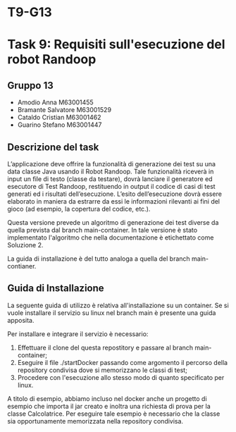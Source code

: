 # T9-G13
# Task 9: Requisiti sull'esecuzione del robot Randoop

## Gruppo 13
- Amodio Anna M63001455
- Bramante Salvatore M63001529
- Cataldo Cristian M63001462
- Guarino Stefano M63001447

## Descrizione del task

L’applicazione deve offrire la funzionalità di generazione dei test su una data classe Java usando il Robot Randoop. Tale funzionalità riceverà in input un file di testo (classe da testare), dovrà lanciare il generatore ed esecutore di Test Randoop, restituendo in output il codice di casi di test generati ed i risultati dell’esecuzione. L’esito dell’esecuzione dovrà essere elaborato in maniera da estrarre da essi le informazioni rilevanti ai fini del gioco (ad esempio, la copertura del codice, etc.).

Questa versione prevede un algoritmo di generazione dei test diverse da quella prevista dal branch main-container. In tale versione è stato implementato l'algoritmo che nella documentazione è etichettato come Soluzione 2. 

La guida di installazione è del tutto analoga a quella del branch main-contianer.

## Guida di Installazione
La seguente guida di utilizzo è relativa all'installazione su un container. Se si vuole installare il servizio su linux nel branch main è presente una guida apposita.

Per installare e integrare il servizio è necessario:
1) Effettuare il clone del questa repostitory e passare al branch main-container;
2) Eseguire il file ./startDocker passando come argomento il percorso della repository condivisa dove si memorizzano le classi di test;
3) Procedere con l'esecuzione allo stesso modo di quanto specificato per linux.

A titolo di esempio, abbiamo incluso nel docker anche un progetto di esempio che importa il jar creato e inoltra una richiesta di prova per la classe Calcolatrice. Per eseguire tale esempio è necessario che la classe sia opportunamente memorizzata nella repository condivisa.

